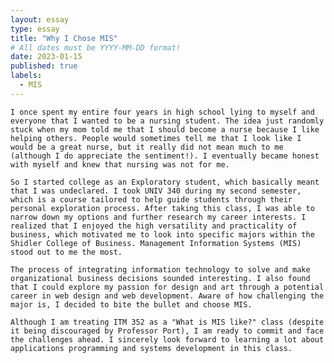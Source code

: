 ```yaml
---
layout: essay
type: essay
title: "Why I Chose MIS"
# All dates must be YYYY-MM-DD format!
date: 2023-01-15
published: true
labels:
  - MIS
---
```

    I once spent my entire four years in high school lying to myself and everyone that I wanted to be a nursing student. The idea just randomly stuck when my mom told me that I should become a nurse because I like helping others. People would sometimes tell me that I look like I would be a great nurse, but it really did not mean much to me (although I do appreciate the sentiment!). I eventually became honest with myself and knew that nursing was not for me. 
    
    So I started college as an Exploratory student, which basically meant that I was undeclared. I took UNIV 340 during my second semester, which is a course tailored to help guide students through their personal exploration process. After taking this class, I was able to narrow down my options and further research my career interests. I realized that I enjoyed the high versatility and practicality of business, which motivated me to look into specific majors within the Shidler College of Business. Management Information Systems (MIS) stood out to me the most. 
    
    The process of integrating information technology to solve and make organizational business decisions sounded interesting. I also found that I could explore my passion for design and art through a potential career in web design and web development. Aware of how challenging the major is, I decided to bite the bullet and choose MIS. 
    
    Although I am treating ITM 352 as a "What is MIS like?" class (despite it being discouraged by Professor Port), I am ready to commit and face the challenges ahead. I sincerely look forward to learning a lot about applications programming and systems development in this class. 
